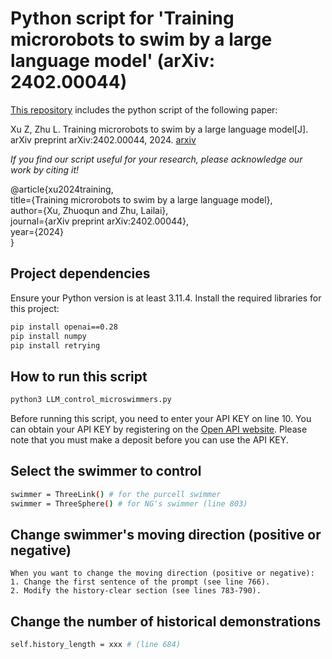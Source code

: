 # Python script for 'Training microrobots to swim by a large language model' (arXiv: 2402.00044)

[This repository]([https://www.google.com](https://github.com/ZhulailaiFluidLab/Training_microswimmer_by_LLM)) includes the python script of the following paper:

Xu Z, Zhu L. Training microrobots to swim by a large language model[J]. arXiv preprint arXiv:2402.00044, 2024. [arxiv](https://arxiv.org/abs/2402.00044)

*If you find our script useful for your research, please acknowledge our work by citing it!*

@article{xu2024training,\
  title={Training microrobots to swim by a large language model},\
  author={Xu, Zhuoqun and Zhu, Lailai},\
  journal={arXiv preprint arXiv:2402.00044},\
  year={2024}\
}

## Project dependencies

Ensure your Python version is at least 3.11.4. Install the required libraries for this project:

```bash
pip install openai==0.28
pip install numpy
pip install retrying
```

## How to run this script
```bash
python3 LLM_control_microswimmers.py
```

Before running this script, you need to enter your API KEY on line 10. You can obtain your API KEY by registering on the [Open API website](https://platform.openai.com/api-keys). Please note that you must make a deposit before you can use the API KEY.


## Select the swimmer to control

```bash
swimmer = ThreeLink() # for the purcell swimmer
swimmer = ThreeSphere() # for NG's swimmer (line 803)
```

## Change swimmer's moving direction (positive or negative)

```text
When you want to change the moving direction (positive or negative):
1. Change the first sentence of the prompt (see line 766).
2. Modify the history-clear section (see lines 783-790).
```
## Change the number of historical demonstrations

```bash
self.history_length = xxx # (line 684)
```


<!--There are two class "class ThreeLink" and "class Threesphere" respectively introduce the environment of purcell swimmer and NG's swimmer. -->
